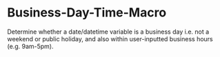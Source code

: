 # Business-Day-Time-Macro
Determine whether a date/datetime variable is a business day i.e. not a weekend or public holiday, and also within user-inputted business hours (e.g. 9am-5pm).
